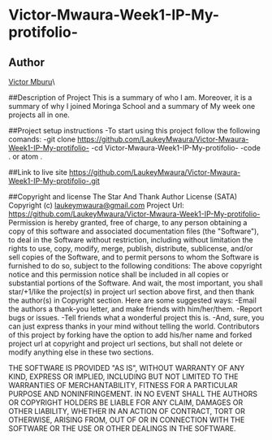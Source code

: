 # Victor-Mwaura-Week1-IP-My-protifolio-

## Author
[Victor Mburu](https://github.com/LaukeyMwaura)\

##Description of Project
This is a summary of who I am. Moreover, it is a summary of why I joined Moringa School and a summary of My week one projects all in one.

##Project setup instructions
-To start using this project follow the following comands:
-git clone https://github.com/LaukeyMwaura/Victor-Mwaura-Week1-IP-My-protifolio-
-cd Victor-Mwaura-Week1-IP-My-protifolio-
-code . or atom .

##Link to live site 
https://github.com/LaukeyMwaura/Victor-Mwaura-Week1-IP-My-protifolio-.git

##Copyright and license
The Star And Thank Author License (SATA)
Copyright (c) laukeymwaura@gmail.com
Project Url: https://github.com/LaukeyMwaura/Victor-Mwaura-Week1-IP-My-protifolio-
Permission is hereby granted, free of charge, to any person obtaining a copy of this software and associated documentation files (the "Software"), to deal in the Software without restriction, including without limitation the rights to use, copy, modify, merge, publish, distribute, sublicense, and/or sell copies of the Software, and to permit persons to whom the Software is furnished to do so, subject to the following conditions:
The above copyright notice and this permission notice shall be included in all copies or substantial portions of the Software.
And wait, the most important, you shall star/+1/like the project(s) in project url section above first, and then thank the author(s) in Copyright section.
Here are some suggested ways:
-Email the authors a thank-you letter, and make friends with him/her/them.
-Report bugs or issues.
-Tell friends what a wonderful project this is.
-And, sure, you can just express thanks in your mind without telling the world.
Contributors of this project by forking have the option to add his/her name and forked project url at copyright and project url sections, but shall not delete or modify anything else in these two sections.

THE SOFTWARE IS PROVIDED "AS IS", WITHOUT WARRANTY OF ANY KIND, EXPRESS OR IMPLIED, INCLUDING BUT NOT LIMITED TO THE WARRANTIES OF MERCHANTABILITY, FITNESS FOR A PARTICULAR PURPOSE AND NONINFRINGEMENT. IN NO EVENT SHALL THE AUTHORS OR COPYRIGHT HOLDERS BE LIABLE FOR ANY CLAIM, DAMAGES OR OTHER LIABILITY, WHETHER IN AN ACTION OF CONTRACT, TORT OR OTHERWISE, ARISING FROM, OUT OF OR IN CONNECTION WITH THE SOFTWARE OR THE USE OR OTHER DEALINGS IN THE SOFTWARE.
